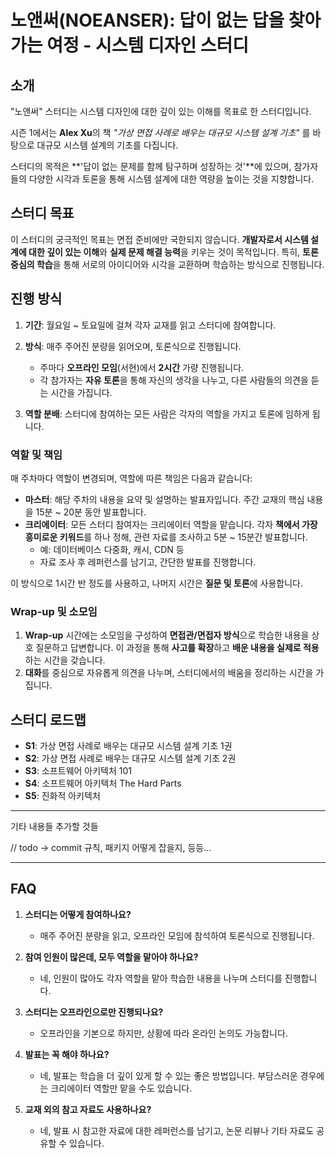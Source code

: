 # **노앤써(NOEANSER): 답이 없는 답을 찾아가는 여정 - 시스템 디자인 스터디**

## **소개**

"노앤써" 스터디는 시스템 디자인에 대한 깊이 있는 이해를 목표로 한 스터디입니다.  

시즌 1에서는 **Alex Xu**의 책 *"가상 면접 사례로 배우는 대규모 시스템 설계 기초"* 를 바탕으로 대규모 시스템 설계의 기초를 다집니다. 

스터디의 목적은 **'답이 없는 문제를 함께 탐구하며 성장하는 것'**에 있으며, 참가자들의 다양한 시각과 토론을 통해 시스템 설계에 대한 역량을 높이는 것을 지향합니다.

## **스터디 목표**

이 스터디의 궁극적인 목표는 면접 준비에만 국한되지 않습니다.
**개발자로서 시스템 설계에 대한 깊이 있는 이해**와 **실제 문제 해결 능력**을 키우는 것이 목적입니다. 
특히, **토론 중심의 학습**을 통해 서로의 아이디어와 시각을 교환하며 학습하는 방식으로 진행됩니다.


## **진행 방식**

1. **기간**: 월요일 ~ 토요일에 걸쳐 각자 교재를 읽고 스터디에 참여합니다.
2. **방식**: 매주 주어진 분량을 읽어오며, 토론식으로 진행됩니다.
    - 주마다 **오프라인 모임**(서현)에서 **2시간** 가량 진행됩니다.
    - 각 참가자는 **자유 토론**을 통해 자신의 생각을 나누고, 다른 사람들의 의견을 듣는 시간을 가집니다.

3. **역할 분배**: 스터디에 참여하는 모든 사람은 각자의 역할을 가지고 토론에 임하게 됩니다.


### **역할 및 책임**

매 주차마다 역할이 변경되며, 역할에 따른 책임은 다음과 같습니다:

- **마스터**: 해당 주차의 내용을 요약 및 설명하는 발표자입니다. 주간 교재의 핵심 내용을 15분 ~ 20분 동안 발표합니다.
- **크리에이터**: 모든 스터디 참여자는 크리에이터 역할을 맡습니다. 각자 **책에서 가장 흥미로운 키워드**를 하나 정해, 관련 자료를 조사하고 5분 ~ 15분간 발표합니다.
    - 예: 데이터베이스 다중화, 캐시, CDN 등
    - 자료 조사 후 레퍼런스를 남기고, 간단한 발표를 진행합니다.

이 방식으로 1시간 반 정도를 사용하고, 나머지 시간은 **질문 및 토론**에 사용합니다.


###  **Wrap-up 및 소모임**

1. **Wrap-up** 시간에는 소모임을 구성하여 **면접관/면접자 방식**으로 학습한 내용을 상호 질문하고 답변합니다. 이 과정을 통해 **사고를 확장**하고 **배운 내용을 실제로 적용**하는 시간을 갖습니다.
2. **대화**를 중심으로 자유롭게 의견을 나누며, 스터디에서의 배움을 정리하는 시간을 가집니다.




## **스터디 로드맵**

- **S1**: 가상 면접 사례로 배우는 대규모 시스템 설계 기초 1권
- **S2**: 가상 면접 사례로 배우는 대규모 시스템 설계 기초 2권
- **S3**: 소프트웨어 아키텍처 101
- **S4**: 소프트웨어 아키텍처 The Hard Parts
- **S5**: 진화적 아키텍처


---- 


기타 내용들 추가할 것들 

// todo -> commit 규칙, 패키지 어떻게 잡을지, 등등... 



--- 


## **FAQ**

1. **스터디는 어떻게 참여하나요?**
    - 매주 주어진 분량을 읽고, 오프라인 모임에 참석하여 토론식으로 진행됩니다.

2. **참여 인원이 많은데, 모두 역할을 맡아야 하나요?**
    - 네, 인원이 많아도 각자 역할을 맡아 학습한 내용을 나누며 스터디를 진행합니다.

3. **스터디는 오프라인으로만 진행되나요?**
    - 오프라인을 기본으로 하지만, 상황에 따라 온라인 논의도 가능합니다.

4. **발표는 꼭 해야 하나요?**
    - 네, 발표는 학습을 더 깊이 있게 할 수 있는 좋은 방법입니다. 부담스러운 경우에는 크리에이터 역할만 맡을 수도 있습니다.

5. **교재 외의 참고 자료도 사용하나요?**
    - 네, 발표 시 참고한 자료에 대한 레퍼런스를 남기고, 논문 리뷰나 기타 자료도 공유할 수 있습니다.